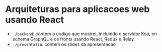 # Arquiteturas para aplicacoes web usando React

* `./backend`: contem o codigo que mostrei, incluindo o servidor Koa, on schema GraphQL e os fronts usando React, Redux e Relay.
* `./presentatin`: contem os slides da apresentacao
